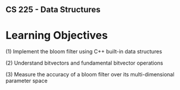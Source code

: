 ## CS 225 - Data Structures
# Learning Objectives
(1) Implement the bloom filter using C++ built-in data structures

(2) Understand bitvectors and fundamental bitvector operations

(3) Measure the accuracy of a bloom filter over its multi-dimensional parameter space

